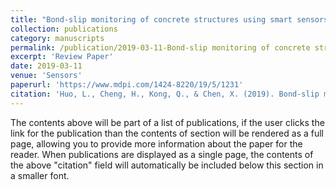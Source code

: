 ```yaml
---
title: "Bond-slip monitoring of concrete structures using smart sensors — A review"
collection: publications
category: manuscripts
permalink: /publication/2019-03-11-Bond-slip monitoring of concrete structures using smart sensors — A review
excerpt: 'Review Paper'
date: 2019-03-11
venue: 'Sensors'
paperurl: 'https://www.mdpi.com/1424-8220/19/5/1231'
citation: 'Huo, L., Cheng, H., Kong, Q., & Chen, X. (2019). Bond-slip monitoring of concrete structures using smart sensors—A review. Sensors, 19(5), 1231.'
---
```


The contents above will be part of a list of publications, if the user clicks the link for the publication than the contents of section will be rendered as a full page, allowing you to provide more information about the paper for the reader. When publications are displayed as a single page, the contents of the above "citation" field will automatically be included below this section in a smaller font.

<!--slidesurl: 'http://academicpages.github.io/files/slides1.pdf'-->
